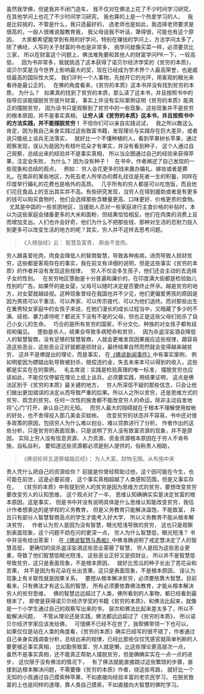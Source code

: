 虽然我学佛，但是我并不闭门造车，
我不仅对在佛法上花了不少时间学习研究，在其他学问上也花了不少时间学习研究，
我也算的上是一个热爱学习的人，
 &nbsp;
我是比较挑的，不管是什么，我只选最好的，
选老师也是如此，我选择老师要求是很高的，一般人很难说服教育我，
我父母说我不听话，犟得很，可能也有这个原因，
 &nbsp;
大家都希望能学到有用的好学问，特别在赚钱的学问上，方法学问太多了，
除了佛经，人写的关于财富的书也是非常多，
挑学问就像买菜一样，必须要货比三家，
所以在财富这个问题上，佛法难免要和其他人的财富学问PK一下，一较高低，
 &nbsp;
因为书非常多，我就挑选了这本获得了诺贝尔经济学奖的《贫穷的本质》，
诺贝尔奖是当今世界上影响最大的奖，现在已经成为学术界个人最高荣誉，也是威信最高的国际性大奖。
我们评判一个人事物，先抛开它的光环，用客观的眼光来看待是最公正的，
 &nbsp;
在佛的角度看来，《贫穷的本质》这本书并没有找到贫穷的本质，
为什么？
 &nbsp;
如果真的找到了贫穷的本质，那么读了这本书，并且按照书中的指导应该能摆脱贫穷提升财富，
事实上并没有实际案例证明《贫穷的本质》能真正的摆脱贫穷，
因为该书只是观察到了贫穷中的一些现象，这些现象并不是贫穷的根本原因，并不是事实真相，
**让穷人读《贫穷的本质》这本书，并且按照书中的方法实践，并不能摆脱贫穷！**
不信你们可以亲自实践试试，
 &nbsp;
我之所以敢这么肯定，因为我自己亲身实践过这些致富书籍，发现理论与实践存在巨大差异，或者说只能纸上谈兵无法落实，
 &nbsp;
就好比一个不懂种植的人，看到苹果树长苹果，通过观察发现，误认为是因为有枝叶花朵才有果实，并没有看到种子，
这个人通过自己观察，总结出来的经验并不是事实真相，
所以当企图通过自己的经验来获得苹果，注定会失败，
为什么？
因为没有种子！
 &nbsp;
在书中，作者阐述了自己发现的一些现象和总结的观点，
 &nbsp;
例如：
穷人会花更多的钱来置办婚礼、嫁妆或者是葬礼。在南非的某些地区，为死去老人所举办的葬礼往往是死者一生的积蓄，同样在印度举行婚礼的花费也是格外的高昂。
 &nbsp;
几乎所有的穷人都是可以吃饱饭，而且他们花在食品上的支出其实并不高。有些研究发现，当穷人在得到援助或者是有更多的钱可以购买食物时，他们会选择那些含糖量更高、口味更好、价格更贵的食物。
 &nbsp;
尤其是中国的一些贫困地区，当援助人员对一些家庭进行主食价格的补贴时，本以为这些家庭会储备更多的大米和面粉，但结果恰恰相反，他们在肉类的消费上反而增加支出。人们也许会好奇，他们为什么不把那些钱、那种对生活的忍耐力投入到更多可以改变生活的地方的呢？其实，穷人并不这样去思考问题。

> 《入楞伽经》云： 
> 智慧及富贵， 斯由不食肉。

穷人跟喜爱吃肉，肉食会降低人的智商智慧，导致各种疾病，进而导致人损财贫穷，这些都是客观存在的事实，我在前文有详细的说明，但是这些事实《贫穷的本质》的作者并没有发现这些规律，
 &nbsp;
穷人不仅会多生孩子，他们还会主动的去选择子女的性别。
 &nbsp;
在贫穷地区堕胎是十分普遍和廉价的，在印度满大街都是检验胎儿性别的广告。如果怀的是女婴，父母可以随时决定是否要终止怀孕。越是贫穷的地方，对女婴就越歧视。这种现象曾经在我国也并不少见，他们更偏爱男孩的原因是因为男孩可以干重活、可以养家、可以传宗接代、可以为他们送终。而对那些出生在重男轻女家庭中的女孩子来说，在她们漫长的成长过程当中，又暗藏了多少的不满、歧视、暴力虐待呢？都说天下没有不是的父母，但也正是这些父母们扼杀了自己小女儿的生命。
 &nbsp;
巧合的是所有贫穷的国家，不分文化、种族的对女孩子都有歧视和偏见。
 &nbsp;
堕胎是杀人，结果会导致多病短命和贫穷，
 &nbsp;
因为杀盗淫妄酒会降低人的智慧智商，没有足够的智慧智商，人就会更难发现因果报应这些规律，跟容易造这些恶业，这些恶业正好就都是损财业，最终结果自然而然就会变得越来越贫穷，
这并不是佛提出的理论，而是事实，
在[《佛说新闻事件》](https://www.kancloud.cn/luojiangtao/foshuoxinwen)中有事实案例，
例如明星因为嫖娼出轨导致被封杀，赔偿违约金，失去未来本可以得到的收入，这些都是实实在在的案例，
 &nbsp;
毛主席说：实践是检验真理的唯一标准，
摆脱贫穷也应该如此，不能仅仅停留在理论上纸上谈兵，必须要实践，用结果证明，
这点是佛法区别于《贫穷的本质》最关键的地方，
 &nbsp;
穷人所深信不疑的那些信念，只会让他们做出更加错误的决定从而导致严重的后果。所以人之所以贫穷，还是思维方式的贫穷、观念的贫穷。任何一次性的施舍都不能改变穷人的命运，除非主动自发地将“心门”打开，承认自己的无知。
 &nbsp;
而穷人最大的阻碍就在于根本不理解使用蚊帐的好处，也不舍得投入那几美金买蚊帐。 
 &nbsp;
改变贫穷的状态并不容易，书中还对很多政策的原因，包括穷人为什么难以创业、难以贷款进行了分析。
作者作出的这些分析，只是贫穷的表面现象，只是说明了穷人没有致富资源的现象，并不是原因，
实际上穷人没有信息资源、人力资源、资金资源根本原因在于穷人不肯布施，自私自利，
要知道这些资源都必须是别人提供的，俗称贵人相助，

> 《佛说轮转五道罪福报应经》：
> 为人大富。财物无限。从布施中来 

贵人凭什么把自己的资源给你？
前提是你曾经帮助过他，这个因可能在今生，也可能在前世，这是必要前提，
这个事实真相超越了人类感知范围，但是又事实存在，
 &nbsp;
《贫穷的本质》中有提到穷人的贫穷是因为思维方式的贫穷，要想改变贫穷要改变穷人的认知思维，
这个观点对了一半，
思维认知确确实实是决定贫富的根本原因，这是事实，
但是书中并没有说明具体是什么思维认知能改变贫穷，我估计作者想表达的是学校的义务教育，
但是义务教育只能解决温饱，不能致富，
并且只有部分人智慧智商高点的学生才能考入好大学，
所以义务教育不能从根本解决贫穷，
 &nbsp;
作者认为穷人是因为没有智慧，眼光短浅导致的贫穷，
这也只是观察到表面现象，这个问题不妨在问的更深一点，
穷人为什么智慧低，眼光短浅？
书中并没有给出答案！
 &nbsp;
在[《佛说智慧与愚痴》](https://www.kancloud.cn/luojiangtao/foshuozhihui)中佛准确说明了戒定慧决定了人的智慧高低，
更确切的说杀盗淫妄酒这些恶业蒙蔽了智慧，
穷人是因为这些恶业更重，导致了他们智慧低眼光短浅，
这些恶业正好又是损财业，
所以并不是智慧低导致贫穷，这只是表面现象，不是根本原因，
 &nbsp;
就好比苦瓜的种子长出了苦花朵和苦果，
并不是因为有花朵在长出苦果，这只是表面现象，不是根本原因，
误认为现象上有关联性就是因果关系，
 &nbsp;
要想从根本解决贫穷，必须要依靠大智慧，目前看来，只有佛法才有这么高的智慧，
所有必须要依靠佛法教育，才能从根本解决穷人的贫穷思维，
 &nbsp;
佛的智慧远远超过了人类，佛所看到的人事物，都已经看到最根本了，
即使是获得诺贝尔经济学奖的书籍《贫穷的本质》，和佛法比起来，就像是一个小学生通过自己的观察写出来的书，
层次和佛法比起来差太多了，所以不能解决问题，
 &nbsp;
不管从理论还是实践，佛法都远远超过了《贫穷的本质》，
所以诺贝尔经济学家应该发给佛，
 &nbsp;
可惜佛不已经不在世了，我帮佛带领一下也可以，
 &nbsp;
如果仅仅是站在人类的角度看，《贫穷的本质》确实已经写的很不错了，作者通过自己亲身实践调查分析，总结出来的规律，已经比那些仅仅凭感官就简单判断的人要更接近事实真相，
比如勤劳致富、穷人就是懒，比这些理论更高层次一点，
 &nbsp;
虽然不是事实真相，还不能真正帮助人摆脱贫穷，但是确确实实在一点一点的进步，
这仅限于没有佛法的情况下，
 &nbsp;
有了佛法就能直接跳过这些繁琐的步骤，直接到达根本解决问题，不需要像《贫穷的本质》作者，绕这些弯路，
就好比一个无知的小孩通过自己摸索种苹果，不如直接向经验丰富的老农民学习，
在脱贫致富的上也是同样的道理，靠人类自己摸索，不如直接向大智慧的佛陀学习。


